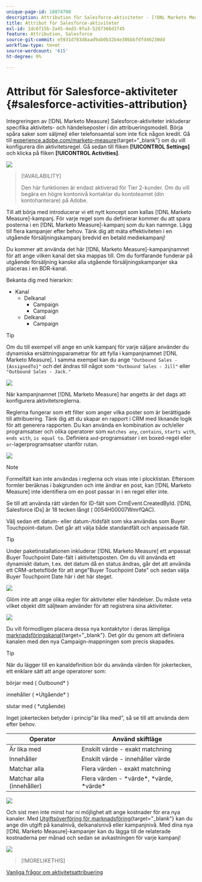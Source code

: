 ```yaml
---
unique-page-id: 18874708
description: Attribution för Salesforce-aktiviteter - [!DNL Marketo Measure]
title: Attribut för Salesforce-aktiviteter
exl-id: 1dc6f15b-2a45-4ed3-9fa3-5267366d1f45
feature: Attribution, Salesforce
source-git-commit: e5931d783d8aad9ab0b32b4e30bbbfdfd46230dd
workflow-type: tm+mt
source-wordcount: '615'
ht-degree: 0%

---
```


# Attribut för Salesforce-aktiviteter {#salesforce-activities-attribution}

Integreringen av [!DNL Marketo Measure] Salesforce-aktiviteter inkluderar specifika aktivitets- och händelseposter i din attribueringsmodell. Börja spåra saker som säljmejl eller telefonsamtal som inte fick någon kredit. Gå till [experience.adobe.com/marketo-measure](https://experience.adobe.com/marketo-measure){target="_blank"} om du vill konfigurera din aktivitetsregel. Gå sedan till fliken **[!UICONTROL Settings]** och klicka på fliken **[!UICONTROL Activities]**.

![](assets/1.png)

>[!AVAILABILITY]
>
>Den här funktionen är endast aktiverad för Tier 2-kunder. Om du vill begära en högre kontonivå kontaktar du kontoteamet (din kontohanterare) på Adobe.

Till att börja med introducerar vi ett nytt koncept som kallas [!DNL Marketo Measure]-kampanj. För varje regel som du definierar kommer du att spara posterna i en [!DNL Marketo Measure]-kampanj som du kan namnge. Lägg till flera kampanjer efter behov. Tänk dig att mäta effektiviteten i en utgående försäljningskampanj bredvid en betald mediekampanj!

Du kommer att använda det här [!DNL Marketo Measure]-kampanjnamnet för att ange vilken kanal det ska mappas till. Om du fortfarande funderar på utgående försäljning kanske alla utgående försäljningskampanjer ska placeras i en BDR-kanal.

Bekanta dig med hierarkin:

* Kanal
   * Delkanal
      * Campaign
      * Campaign
   * Delkanal
      * Campaign

>[!TIP]
>
>Om du till exempel vill ange en unik kampanj för varje säljare använder du dynamiska ersättningsparametrar för att fylla i kampanjnamnet [!DNL Marketo Measure]. I samma exempel kan du ange `"Outbound Sales - {AssignedTo}"` och det ändras till något som `"Outbound Sales - Jill"` eller `"Outbound Sales - Jack."`

![](assets/2.png)

När kampanjnamnet [!DNL Marketo Measure] har angetts är det dags att konfigurera aktivitetsreglerna.

Reglerna fungerar som ett filter som anger vilka poster som är berättigade till attribuering. Tänk dig att du skapar en rapport i CRM med liknande logik för att generera rapporten. Du kan använda en kombination av och/eller programsatser och olika operatorer som `matches any`, `contains`, `starts with`, `ends with`, `is equal to`. Definiera `and`-programsatser i en boxed-regel eller `or`-lagerprogramsatser utanför rutan.

![](assets/3.png)

>[!NOTE]
>
>Formelfält kan inte användas i reglerna och visas inte i plocklistan. Eftersom formler beräknas i bakgrunden och inte ändrar en post, kan [!DNL Marketo Measure] inte identifiera om en post passar in i en regel eller inte.
>
>Se till att använda rätt värden för ID-fält som CrmEvent.CreatedById. [!DNL Salesforce IDs] är 18 tecken långt ( 0054H00007WmrfQAC).

Välj sedan ett datum- eller datum-/tidsfält som ska användas som Buyer Touchpoint-datum. Det går att välja både standardfält och anpassade fält.

>[!TIP]
>
>Under paketinstallationen inkluderar [!DNL Marketo Measure] ett anpassat Buyer Touchpoint Date-fält i aktivitetsposten. Om du vill använda ett dynamiskt datum, t.ex. det datum då en status ändras, går det att använda ett CRM-arbetsflöde för att ange&quot;Buyer Touchpoint Date&quot; och sedan välja Buyer Touchpoint Date här i det här steget.

![](assets/4.png)

Glöm inte att ange olika regler för aktiviteter eller händelser. Du måste veta vilket objekt ditt säljteam använder för att registrera sina aktiviteter.

![](assets/5.png)

Du vill förmodligen placera dessa nya kontaktytor i deras lämpliga [marknadsföringskanal](https://experience.adobe.com/#/marketo-measure/MyAccount/Business?busView=false&amp;id=10#/!/MyAccount/Business/Account.Settings.SettingsHome?tab=Channels.Online%20Channels){target="_blank"}. Det gör du genom att definiera kanalen med den nya Campaign-mappningen som precis skapades.

>[!TIP]
>
>När du lägger till en kanaldefinition bör du använda värden för jokertecken, ett enklare sätt att ange operatorer som:
>
>börjar med ( Outbound&#42; )
>
innehåller ( &#42;Utgående&#42; )
>
slutar med ( &#42;utgående)
>
Inget jokertecken betyder i princip&quot;är lika med&quot;, så se till att använda dem efter behov.

| **Operator** | **Använd skiftläge** |
|---|---|
| Är lika med | Enskilt värde - exakt matchning |
| Innehåller | Enskilt värde - innehåller värde |
| Matchar alla | Flera värden - exakt matchning |
| Matchar alla (innehåller) | Flera värden - &#42;värde&#42;, &#42;värde, &#42;värde&#42; |

![](assets/6.png)

Och sist men inte minst har ni möjlighet att ange kostnader för era nya kanaler. Med [Utgiftsöverföring för marknadsföring](https://experience.adobe.com/#/marketo-measure/MyAccount/Business?busView=false&amp;id=10#/!/MyAccount/Business/Account.Settings.SettingsHome?tab=Reporting.Marketing%20Spend){target="_blank"} kan du ange din utgift på kanalnivå, delkanalsnivå eller kampanjnivå. Med dina nya [!DNL Marketo Measure]-kampanjer kan du lägga till de relaterade kostnaderna per månad och sedan se avkastningen för varje kampanj!

![](assets/7.png)

>[!MORELIKETHIS]
>
[Vanliga frågor om aktivitetsattribuering](/help/advanced-marketo-measure-features/activities-attribution/activities-attribution-faq.md)
